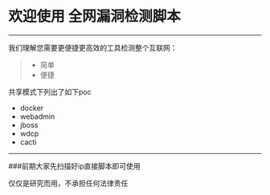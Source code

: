 ﻿# 欢迎使用 全网漏洞检测脚本

------

我们理解您需要更便捷更高效的工具检测整个互联网：

> * 简单
> * 便捷

共享模式下列出了如下poc

 - docker
 - webadmin
 - jboss
 - wdcp
 - cacti
 
---

###前期大家先扫描好ip直接脚本即可使用

仅仅是研究而用，不承担任何法律责任
